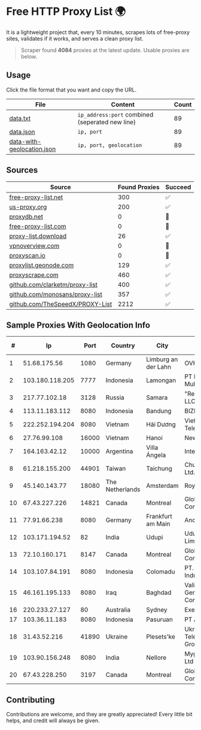 
# Free HTTP Proxy List 🌍

It is a lightweight project that, every 10 minutes, scrapes lots of free-proxy sites, validates if it works, and serves a clean proxy list.


> Scraper found **4084** proxies at the latest update. Usable proxies are below.

## Usage

Click the file format that you want and copy the URL.


|File|Content|Count|
|----|-------|-----|
|[data.txt](https://raw.githubusercontent.com/themiralay/Proxy-List-World/master/data.txt)|`ip_address:port` combined (seperated new line)|89|
|[data.json](https://raw.githubusercontent.com/themiralay/Proxy-List-World/master/data.json)|`ip, port`|89|
|[data-with-geolocation.json](https://raw.githubusercontent.com/themiralay/Proxy-List-World/master/data-with-geolocation.json)|`ip, port, geolocation`|89|

## Sources

|Source|Found Proxies|Succeed|
|------|-------------|-------|
|[free-proxy-list.net](https://free-proxy-list.net)|300|✅|
|[us-proxy.org](https://www.us-proxy.org)|200|✅|
|[proxydb.net](http://proxydb.net)|0|🚫|
|[free-proxy-list.com](https://free-proxy-list.com/?page=&port=&type%5B%5D=http&type%5B%5D=https&up_time=0&search=Search)|0|🚫|
|[proxy-list.download](https://www.proxy-list.download/HTTP)|26|✅|
|[vpnoverview.com](https://vpnoverview.com/privacy/anonymous-browsing/free-proxy-servers)|0|🚫|
|[proxyscan.io](https://www.proxyscan.io)|0|🚫|
|[proxylist.geonode.com](https://proxylist.geonode.com/api/proxy-list?limit=300&page=1&sort_by=lastChecked&sort_type=desc&protocols=http,https)|129|✅|
|[proxyscrape.com](https://api.proxyscrape.com/v2/?request=displayproxies&protocol=http&timeout=10000&country=all&ssl=all&anonymity=all)|460|✅|
|[github.com/clarketm/proxy-list](https://raw.githubusercontent.com/clarketm/proxy-list/master/proxy-list-raw.txt)|400|✅|
|[github.com/monosans/proxy-list](https://raw.githubusercontent.com/monosans/proxy-list/main/proxies/http.txt)|357|✅|
|[github.com/TheSpeedX/PROXY-List](https://raw.githubusercontent.com/TheSpeedX/PROXY-List/master/http.txt)|2212|✅|


## Sample Proxies With Geolocation Info

|#|Ip|Port|Country|City|Internet Service Provider|
|-|--|----|-------|----|-------------------------|
|1|51.68.175.56|1080|Germany|Limburg an der Lahn|OVH SAS|
|2|103.180.118.205|7777|Indonesia|Lamongan|PT Persada Data Multimedia|
|3|217.77.102.18|3128|Russia|Samara|"Region Svyaz Konsalt" LLC|
|4|113.11.183.112|8080|Indonesia|Bandung|BIZNET|
|5|222.252.194.204|8080|Vietnam|Hải Dương|VietNam Post and Telecom Corporation|
|6|27.76.99.108|16000|Vietnam|Hanoi|Newass2011xDSLHCMC|
|7|164.163.42.12|10000|Argentina|Villa Ángela|Interret Villa Angela SRL|
|8|61.218.155.200|44901|Taiwan|Taichung|Chunghwa Telecom Co., Ltd.|
|9|45.140.143.77|18080|The Netherlands|Amsterdam|RoyaleHosting BV|
|10|67.43.227.226|14821|Canada|Montreal|GloboTech Communications|
|11|77.91.66.238|8080|Germany|Frankfurt am Main|Andrii Hrosh|
|12|103.171.194.52|82|India|Udupi|Udupi Fastnet Private Limited|
|13|72.10.160.171|8147|Canada|Montreal|GloboTech Communications|
|14|103.107.84.191|8080|Indonesia|Colomadu|PT. Media Jaringan Indonesia|
|15|46.161.195.133|8080|Iraq|Baghdad|Valin Company for General Trading and Communication LTD|
|16|220.233.27.127|80|Australia|Sydney|Exetel Pty Ltd|
|17|103.36.11.183|8080|Indonesia|Pasuruan|PT Awinet Global Mandiri|
|18|31.43.52.216|41890|Ukraine|Plesets'ke|Ukrainian Telecommunication Group LLC|
|19|103.90.156.248|8080|India|Nellore|Myguru Online India Pvt Ltd|
|20|67.43.228.250|3197|Canada|Montreal|GloboTech Communications|



## Contributing

Contributions are welcome, and they are greatly appreciated! Every
little bit helps, and credit will always be given.

